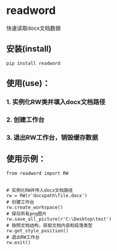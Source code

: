 # readword
快速读取docx文档数据

## 安装(install)
```pycon
pip install readword
```

## 使用(use)：
### 1. 实例化RW类并填入docx文档路径
### 2. 创建工作台
### 3. 退出RW工作台，销毁缓存数据

## 使用示例：
```pycon
from readword import RW


# 实例化RW并传入docx文档路径
rw = RW(r'docxpath\file.docx')
# 创建工作台
rw.create_workspace()
# 保存所有png图片
rw.save_all_picture(r'C:\Desktop\test')
# 按照文档结构，获取文档内容和段落类型
rw.get_style_position()
# 退出RW工作台
rw.exit()
```